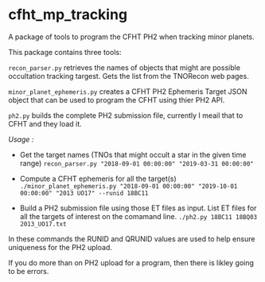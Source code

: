 # cfht_mp_tracking
A package of tools to program the CFHT PH2 when tracking minor planets.

This package contains three tools:

`recon_parser.py`  retrieves the names of objects that might are possible occultation tracking targest. Gets the list from the TNORecon web pages.

`minor_planet_ephemeris.py` creates a CFHT PH2 Ephemeris Target JSON object that can be used to program the CFHT using thier PH2 API.

`ph2.py`  builds the complete PH2 submission file, currently I meail that to CFHT and they load it.

*Usage :* 

- Get the target names (TNOs that might occult a star in the given time range)
`recon_parser.py "2018-09-01 00:00:00" "2019-03-31 00:00:00" `

- Compute a CFHT ephemeris for all the target(s)
`./minor_planet_ephemeris.py "2018-09-01 00:00:00" "2019-10-01 00:00:00" "2013 UO17" --runid 18BC11`

- Build a PH2 submission file using those ET files as input.  List ET files for all the targets of interest on the comamand line.
`./ph2.py 18BC11 18BQ03 2013_UO17.txt`


In these commands the RUNID and QRUNID values are used to help ensure uniqueness for the PH2 upload.

If you do more than on PH2 upload for a program, then there is likley going to be errors.

